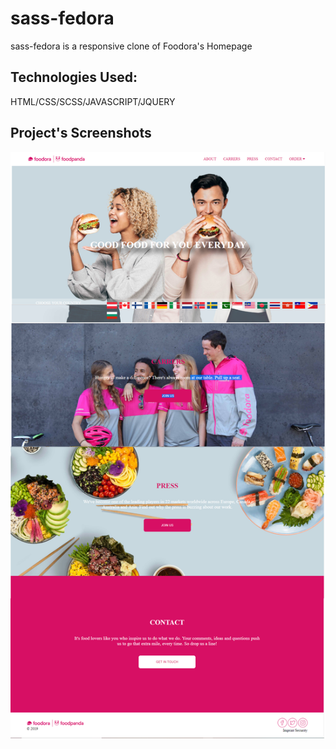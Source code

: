 # sass-fedora

sass-fedora is a responsive clone of Foodora's Homepage

## Technologies Used:

HTML/CSS/SCSS/JAVASCRIPT/JQUERY

## Project's Screenshots

 ![](foodora.png)
